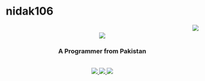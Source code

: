 # nidak106
 <img align="right" src="https://visitor-badge.laobi.icu/badge?page_id=nidak106.nidak106" />
 <h1 align="center">
    <img src="https://readme-typing-svg.herokuapp.com/?font=Righteous&size=35&center=true&vCenter=true&width=500&height=70&duration=3000&lines=Hi+There!+👋;+I'm+Nida!;" />
</h1>

<h3 align="center">A Programmer from Pakistan</h3>

<br/>
 </div>
 
<div align="center"> 
  <a href="mailto:nidaaffankhan3@gmail.com">
    <img src="https://img.shields.io/badge/Gmail-333333?style=for-the-badge&logo=gmail&logoColor=red" />
  </a>
  <a href="https://www.linkedin.com/in/nida-khan106/" target="_blank">
    <img src="https://img.shields.io/badge/LinkedIn-0077B5?style=for-the-badge&logo=linkedin&logoColor=white" target="_blank" />
  </a>
  <a href="https://github.com/nidak106" target="_blank">
     <img src="https://img.shields.io/badge/Github-FF5722?style=for-the-badge&logo=github&logoColor=white" target="_blank" /> <!-- sqlite, safari, google-chrome are other good icon options -->
  </a>
</div>


